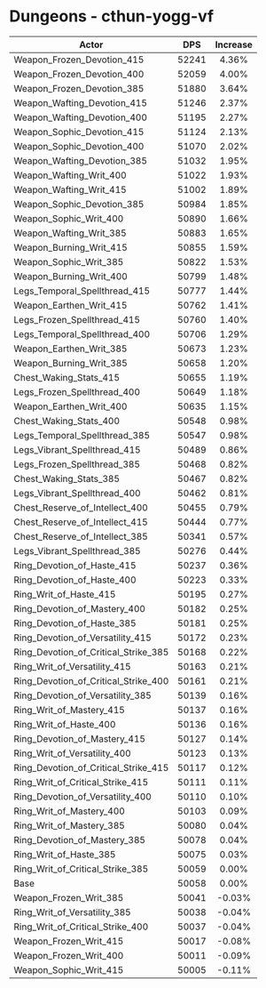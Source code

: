 # Dungeons - cthun-yogg-vf
| Actor | DPS | Increase |
|---|:---:|:---:|
|Weapon_Frozen_Devotion_415|52241|4.36%|
|Weapon_Frozen_Devotion_400|52059|4.00%|
|Weapon_Frozen_Devotion_385|51880|3.64%|
|Weapon_Wafting_Devotion_415|51246|2.37%|
|Weapon_Wafting_Devotion_400|51195|2.27%|
|Weapon_Sophic_Devotion_415|51124|2.13%|
|Weapon_Sophic_Devotion_400|51070|2.02%|
|Weapon_Wafting_Devotion_385|51032|1.95%|
|Weapon_Wafting_Writ_400|51022|1.93%|
|Weapon_Wafting_Writ_415|51002|1.89%|
|Weapon_Sophic_Devotion_385|50984|1.85%|
|Weapon_Sophic_Writ_400|50890|1.66%|
|Weapon_Wafting_Writ_385|50883|1.65%|
|Weapon_Burning_Writ_415|50855|1.59%|
|Weapon_Sophic_Writ_385|50822|1.53%|
|Weapon_Burning_Writ_400|50799|1.48%|
|Legs_Temporal_Spellthread_415|50777|1.44%|
|Weapon_Earthen_Writ_415|50762|1.41%|
|Legs_Frozen_Spellthread_415|50760|1.40%|
|Legs_Temporal_Spellthread_400|50706|1.29%|
|Weapon_Earthen_Writ_385|50673|1.23%|
|Weapon_Burning_Writ_385|50658|1.20%|
|Chest_Waking_Stats_415|50655|1.19%|
|Legs_Frozen_Spellthread_400|50649|1.18%|
|Weapon_Earthen_Writ_400|50635|1.15%|
|Chest_Waking_Stats_400|50548|0.98%|
|Legs_Temporal_Spellthread_385|50547|0.98%|
|Legs_Vibrant_Spellthread_415|50489|0.86%|
|Legs_Frozen_Spellthread_385|50468|0.82%|
|Chest_Waking_Stats_385|50467|0.82%|
|Legs_Vibrant_Spellthread_400|50462|0.81%|
|Chest_Reserve_of_Intellect_400|50455|0.79%|
|Chest_Reserve_of_Intellect_415|50444|0.77%|
|Chest_Reserve_of_Intellect_385|50341|0.57%|
|Legs_Vibrant_Spellthread_385|50276|0.44%|
|Ring_Devotion_of_Haste_415|50237|0.36%|
|Ring_Devotion_of_Haste_400|50223|0.33%|
|Ring_Writ_of_Haste_415|50195|0.27%|
|Ring_Devotion_of_Mastery_400|50182|0.25%|
|Ring_Devotion_of_Haste_385|50181|0.25%|
|Ring_Devotion_of_Versatility_415|50172|0.23%|
|Ring_Devotion_of_Critical_Strike_385|50168|0.22%|
|Ring_Writ_of_Versatility_415|50163|0.21%|
|Ring_Devotion_of_Critical_Strike_400|50161|0.21%|
|Ring_Devotion_of_Versatility_385|50139|0.16%|
|Ring_Writ_of_Mastery_415|50137|0.16%|
|Ring_Writ_of_Haste_400|50136|0.16%|
|Ring_Devotion_of_Mastery_415|50127|0.14%|
|Ring_Writ_of_Versatility_400|50123|0.13%|
|Ring_Devotion_of_Critical_Strike_415|50117|0.12%|
|Ring_Writ_of_Critical_Strike_415|50111|0.11%|
|Ring_Devotion_of_Versatility_400|50110|0.10%|
|Ring_Writ_of_Mastery_400|50103|0.09%|
|Ring_Writ_of_Mastery_385|50080|0.04%|
|Ring_Devotion_of_Mastery_385|50078|0.04%|
|Ring_Writ_of_Haste_385|50075|0.03%|
|Ring_Writ_of_Critical_Strike_385|50059|0.00%|
|Base|50058|0.00%|
|Weapon_Frozen_Writ_385|50041|-0.03%|
|Ring_Writ_of_Versatility_385|50038|-0.04%|
|Ring_Writ_of_Critical_Strike_400|50037|-0.04%|
|Weapon_Frozen_Writ_415|50017|-0.08%|
|Weapon_Frozen_Writ_400|50011|-0.09%|
|Weapon_Sophic_Writ_415|50005|-0.11%|
